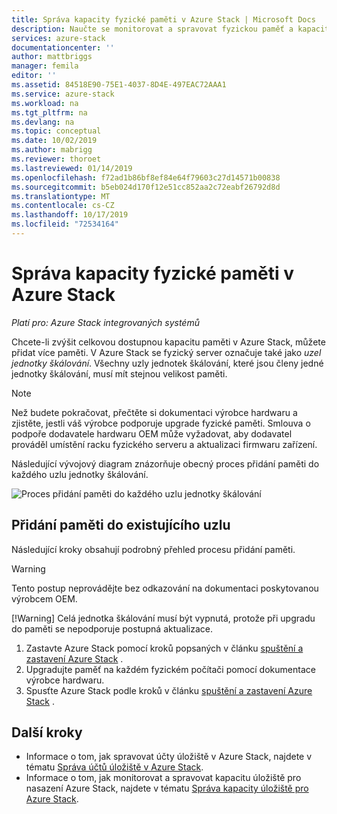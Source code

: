 ```yaml
---
title: Správa kapacity fyzické paměti v Azure Stack | Microsoft Docs
description: Naučte se monitorovat a spravovat fyzickou paměť a kapacitu v Azure Stack.
services: azure-stack
documentationcenter: ''
author: mattbriggs
manager: femila
editor: ''
ms.assetid: 84518E90-75E1-4037-8D4E-497EAC72AAA1
ms.service: azure-stack
ms.workload: na
ms.tgt_pltfrm: na
ms.devlang: na
ms.topic: conceptual
ms.date: 10/02/2019
ms.author: mabrigg
ms.reviewer: thoroet
ms.lastreviewed: 01/14/2019
ms.openlocfilehash: f72ad1b86bf8ef84e64f79603c27d14571b00838
ms.sourcegitcommit: b5eb024d170f12e51cc852aa2c72eabf26792d8d
ms.translationtype: MT
ms.contentlocale: cs-CZ
ms.lasthandoff: 10/17/2019
ms.locfileid: "72534164"
---
```

# <a name="manage-physical-memory-capacity-in-azure-stack"></a>Správa kapacity fyzické paměti v Azure Stack

*Platí pro: Azure Stack integrovaných systémů*

Chcete-li zvýšit celkovou dostupnou kapacitu paměti v Azure Stack, můžete přidat více paměti. V Azure Stack se fyzický server označuje také jako *uzel jednotky škálování*. Všechny uzly jednotek škálování, které jsou členy jedné jednotky škálování, musí mít stejnou velikost paměti.

> [!note]  
> Než budete pokračovat, přečtěte si dokumentaci výrobce hardwaru a zjistěte, jestli váš výrobce podporuje upgrade fyzické paměti. Smlouva o podpoře dodavatele hardwaru OEM může vyžadovat, aby dodavatel prováděl umístění racku fyzického serveru a aktualizaci firmwaru zařízení.

Následující vývojový diagram znázorňuje obecný proces přidání paměti do každého uzlu jednotky škálování.

![Proces přidání paměti do každého uzlu jednotky škálování](media/azure-stack-manage-storage-physical-capacity/process-to-add-memory-to-scale-unit.png)

## <a name="add-memory-to-an-existing-node"></a>Přidání paměti do existujícího uzlu
Následující kroky obsahují podrobný přehled procesu přidání paměti.

> [!Warning]
> Tento postup neprovádějte bez odkazování na dokumentaci poskytovanou výrobcem OEM.
> 
> [!Warning]
> Celá jednotka škálování musí být vypnutá, protože při upgradu do paměti se nepodporuje postupná aktualizace.

1. Zastavte Azure Stack pomocí kroků popsaných v článku [spuštění a zastavení Azure Stack](azure-stack-start-and-stop.md) .
2. Upgradujte paměť na každém fyzickém počítači pomocí dokumentace výrobce hardwaru.
3. Spusťte Azure Stack podle kroků v článku [spuštění a zastavení Azure Stack](azure-stack-start-and-stop.md) .

## <a name="next-steps"></a>Další kroky

 - Informace o tom, jak spravovat účty úložiště v Azure Stack, najdete v tématu [Správa účtů úložiště v Azure Stack](azure-stack-manage-storage-accounts.md).
 - Informace o tom, jak monitorovat a spravovat kapacitu úložiště pro nasazení Azure Stack, najdete v tématu [Správa kapacity úložiště pro Azure Stack](azure-stack-manage-storage-shares.md).

